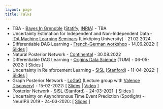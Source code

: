 ```yaml
---
layout: page
title: Talks
---
```


- TBA - [Bayes In Grenoble](https://sites.google.com/view/bigseminar/) ([Statify](https://team.inria.fr/statify/), [INRIA](https://www.inria.fr/en)) - TBA
- Uncertainty Estimation for Independent and Non-Independent Data - [IDA Machine Learning Seminars](https://www.ida.liu.se/research/machinelearning/seminars/MoreSeminars/SemVT2024.shtml) (Linköping University) - 21.02.2024 
- Differentiable DAG Learning - [French-German workshop](https://t2f7fbf68.emailsys1a.net/mailing/96/5035337/0/1cf03bf50f/index.html) - 14.06.2022: \[ [Slides]() \]
- Natural Posterior Network - [Continental](https://www.continental.com/en/) - 30.08.2022
- Differentiable DAG Learning - [Origins Data Science](https://www.origins-cluster.de/en/) (TUM) - 06-05-2022: \[ [Slides]() \]
- Uncertainty in Reinforcement Learning - [SISL](https://web.stanford.edu/group/sisl/cgi-bin/wordpress/) ([Stanford](https://www.stanford.edu/)) - 11-04-2022: \[ [Slides]() \]
- Graph Posterior Network - [LoGaG](https://hannes-stark.com/logag-reading-group) (Lecture group with [Valence Discovery](https://www.valencediscovery.com/)) - 15-02-2022: \[ [Slides]() \| [Video](https://www.youtube.com/watch?v=O8aRsjcutSY) \]
- Posterior Network - [SISL](https://web.stanford.edu/group/sisl/cgi-bin/wordpress/) ([Stanford](https://www.stanford.edu/)) - 24-03-2021: \[ [Slides]() \]
- Uncertainty on Asynchronous Time Event Prediction (Spotlight) - NeurIPS 2019 - 24-03-2020: \[ [Slides]() \]
